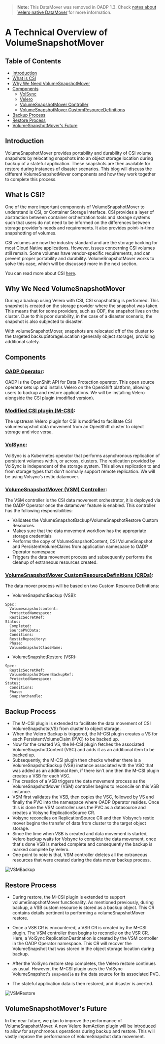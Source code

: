 > **Note:** This DataMover was removed in OADP 1.3. Check [notes about Velero native DataMover](../../docs/upgrade_1-2_to_1-3.md) for more information.

# A Technical Overview of VolumeSnapshotMover

## Table of Contents
- [Introduction](#introduction)
- [What is CSI](#what-is-csi)
- [Why We Need VolumeSnapshotMover](#why-we-need-volumesnapshotmover)
- [Components](#components)
  - [VolSync](#volsync)
  - [Velero](#velero)
  - [VolumeSnapshotMover Controller](#volumesnapshotmover-controller)
  - [VolumeSnapshotMover CustomResourceDefinitions](#volumesnapshotmover-customresourcedefinitions)
- [Backup Process](#backup-process)
- [Restore Process](#restore-process)
- [VolumeSnapshotMover's Future](#volumesnapshotmovers-future)


## Introduction

VolumeSnapshotMover provides portability and durability of CSI volume snapshots 
by relocating snapshots into an object storage location during backup of a 
stateful application. These snapshots are then available for restore during 
instances of disaster scenarios. This blog will discuss the different 
VolumeSnapshotMover components and how they work together to complete this 
process.


## What Is CSI?

One of the more important components of VolumeSnapshotMover to understand is CSI, 
or Container Storage Interface. CSI provides a layer of abstraction between container 
orchestration tools and storage systems such that users do not need to be 
informed on the differences between storage provider's needs and requirements.
It also provides point-in-time snapshotting of volumes.

CSI volumes are now the industry standard and are the storage backing for most 
Cloud Native applications. 
However, issues concerning CSI volumes still remain. Some volumes have 
vendor-specific requirements, and can prevent proper portability and durability. 
VolumeSnapshotMover works to solve this case, which will be
discussed more in the next section.

You can read more about CSI [here](https://kubernetes-csi.github.io/docs/). 


## Why We Need VolumeSnapshotMover

During a backup using Velero with CSI, CSI snapshotting is performed. This 
snapshot is created on the storage provider where the snapshot was taken. 
This means that for some providers, such as ODF, the snapshot lives on the 
cluster. Due to this poor durability, in the case of a disaster scenario, the 
snapshot is also subjected to disaster.  

With volumeSnapshotMover, snapshots are relocated off of the cluster to the 
targeted backupStorageLocation (generally object storage), providing additional safety. 


## Components

### [OADP Operator](https://github.com/openshift/oadp-operator): 
OADP is the OpenShift API for Data Protection operator. This open source operator sets up and installs Velero on the OpenShift platform, allowing users to backup and restore applications. 
We will be installing Velero alongside the CSI plugin (modified version).

### [Modified CSI plugin (M-CSI)](https://github.com/openshift/velero-plugin-for-csi/tree/data-mover):  
The upstream Velero plugin for CSI is modified to facilitate CSI volumesnapshot data movement from an OpenShift cluster to object storage and vice versa.

### [VolSync](https://volsync.readthedocs.io/en/stable/):
VolSync is a Kubernetes operator that performs asynchronous replication of persistent volumes within, or across, clusters. The replication provided by VolSync is independent of the storage system. This allows replication to and from storage types that don’t normally support remote replication. 
We will be using Volsync’s restic datamover.

### [VolumeSnapshotMover (VSM) Controller](https://github.com/migtools/volume-snapshot-mover):
The VSM controller is the CSI data movement orchestrator, it is deployed via the OADP Operator once the datamover feature is enabled. This controller has the following responsibilities:
- Validates the VolumeSnapshotBackup/VolumeSnapshotRestore Custom Resources.
- Makes sure that the data movement workflow has the appropriate storage credentials
- Performs the copy of VolumeSnapshotContent, CSI VolumeSnapshot and PersistentVolumeClaims from application namespace to OADP Operator namespace
- Triggers the data movement process and subsequently performs the cleanup of extraneous resources created.

### [VolumeSnapshotMover CustomResourceDefinitions (CRDs)](https://github.com/migtools/volume-snapshot-mover/tree/master/config/crd/bases):
The data mover process will be based on two Custom Resource Definitions:
- VolumeSnapshotBackup (VSB):
```
Spec:
  Volumesnapshotcontent:
  ProtectedNamespace:
  ResticSecretRef:
Status:
  Completed:
  SourcePVCData:
  Conditions:
  ResticRepository:
  Phase:
  VolumeSnapshotClassName:  
```
- VolumeSnapshotRestore (VSR):
```
Spec:
  ResticSecretRef:
  VolumeSnapshotMoverBackupRef:
  ProtectedNamespace:
Status:
  Conditions:
  Phase:
  Snapshothandle:
```

## Backup Process

- The M-CSI plugin is extended to facilitate the data movement of CSI VolumeSnapshots(VS) from cluster to object storage.
- When the Velero Backup is triggered, the M-CSI plugin creates a VS for each PersistentVolumeClaim (PVC) to be backed up.
- Now for the created VS, the M-CSI plugin fetches the associated VolumeSnapshotContent (VSC) and adds it as an additional item to be backed up.
- Subsequently, the M-CSI plugin then checks whether there is a VolumeSnapshotBackup (VSB) instance associated with the VSC that was added as an additional item, if there isn't one then the M-CSI plugin creates a VSB for each VSC.
- The creation of a VSB triggers the data movement process as the VolumeSnapshotMover (VSM) controller begins to reconcile on this VSB instance.
- VSM first validates the VSB, then copies the VSC, followed by VS and finally the PVC into the namespace where OADP Operator resides. Once this is done the VSM controller uses the PVC as a datasource and creates a Volsync ReplicationSource CR.
- Volsync reconciles on ReplicationSource CR and then Volsync’s restic mover begins the transfer of data from cluster to the target object storage.
- Since the time when VSB is created and data movement is started, Velero backup waits for Volsync to complete the data movement, once that's done VSB is marked complete and consequently the backup is marked complete by Velero.
- One point to note is that, VSM controller deletes all the extraneous resources that were created during the data mover backup process.


![VSMBackup](data-mover-backup.png)



## Restore Process

- During restore, the M-CSI plugin is extended to support volumeSnapshotMover 
functionality. As mentioned previously, during backup, a VSB custom 
resource is stored as a backup object. This CR contains details pertinent to 
performing a volumeSnapshotMover restore. 

- Once a VSB CR is encountered, a VSR CR is created by the M-CSI plugin. The VSM controller 
then begins to reconcile on the VSR CR. Here, a VolSync ReplicationDestination is created by the VSM controller in the 
OADP Operator namespace. This CR will recover the VolumeSnapshot that was 
stored in the object storage location during backup. 

- After the VolSync restore step completes, the Velero restore continues as usual. 
However, the M-CSI plugin uses the VolSync VolumeSnapshot's `snapHandle` 
as the data source for its associated PVC.  

- The stateful application data is then restored, and disaster is averted.


![VSMRestore](data-mover-restore.png)

## VolumeSnapshotMover's Future

In the near future, we plan to improve the performance of VolumeSnapshotMover. 
A new Velero ItemAction plugin will be introduced to allow for asynchronous 
operations during backup and restore. This will vastly improve the performance of 
VolumeSnapshot data movement.
